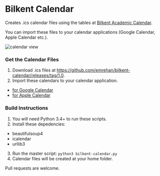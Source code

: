 # Bilkent Calendar
Creates .ics calendar files using the tables at [Bilkent Academic Calendar](http://www.bilkent.edu.tr/bilkent/academic/calendar/).

You can import these files to your calendar applications (Google Calendar, Apple Calendar etc.).

![calendar view](https://cloud.githubusercontent.com/assets/2770895/6021941/13a5b84e-abc2-11e4-9d31-7d5a88f06bd9.png)


### Get the Calendar Files
1. Download .ics files at https://github.com/emrehan/bilkent-calendar/releases/tag/1.0.
2. Import these calendars to your calendar application.
  * [for Google Calendar](https://support.google.com/calendar/answer/37118?hl=en)
  * [for Apple Calendar](http://support.apple.com/kb/PH11524)


### Build Instructions
1. You will need Python 3.4+ to run these scripts.
2. Install these depedencies:
  * beautifulsoup4
  * icalendar
  * urllib3
3. Run the master script: `python3 bilkent-calendar.py`
4. Calendar files will be created at your home folder.

Pull requests are welcome.
